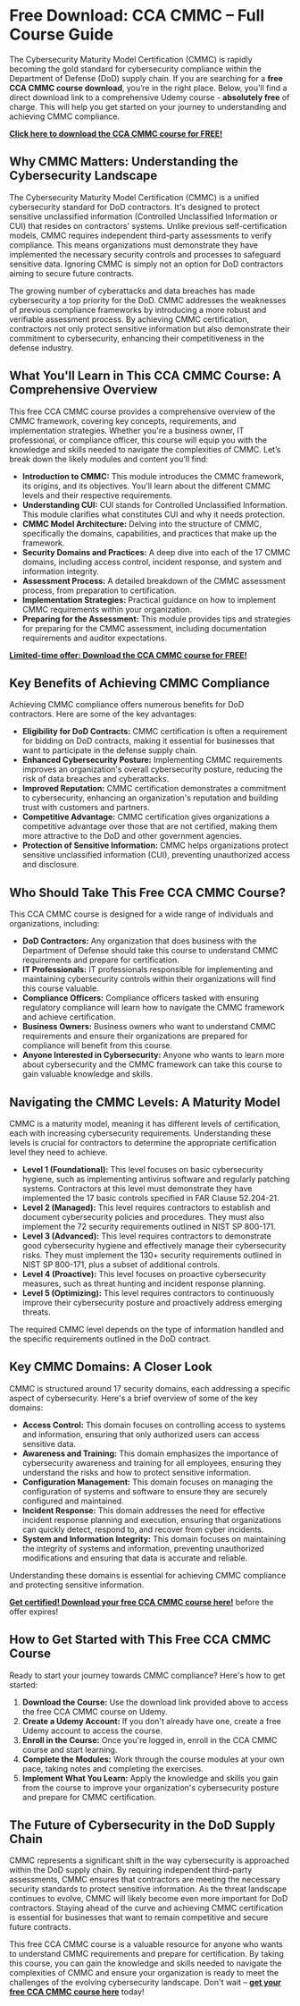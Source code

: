 # Free Download: CCA CMMC – Full Course Guide

The Cybersecurity Maturity Model Certification (CMMC) is rapidly becoming the gold standard for cybersecurity compliance within the Department of Defense (DoD) supply chain. If you are searching for a **free CCA CMMC course download**, you’re in the right place. Below, you'll find a direct download link to a comprehensive Udemy course - **absolutely free** of charge. This will help you get started on your journey to understanding and achieving CMMC compliance.

[**Click here to download the CCA CMMC course for FREE!**](https://udemywork.com/cca-cmmc)

## Why CMMC Matters: Understanding the Cybersecurity Landscape

The Cybersecurity Maturity Model Certification (CMMC) is a unified cybersecurity standard for DoD contractors. It's designed to protect sensitive unclassified information (Controlled Unclassified Information or CUI) that resides on contractors' systems. Unlike previous self-certification models, CMMC requires independent third-party assessments to verify compliance. This means organizations must demonstrate they have implemented the necessary security controls and processes to safeguard sensitive data. Ignoring CMMC is simply not an option for DoD contractors aiming to secure future contracts.

The growing number of cyberattacks and data breaches has made cybersecurity a top priority for the DoD. CMMC addresses the weaknesses of previous compliance frameworks by introducing a more robust and verifiable assessment process. By achieving CMMC certification, contractors not only protect sensitive information but also demonstrate their commitment to cybersecurity, enhancing their competitiveness in the defense industry.

## What You'll Learn in This CCA CMMC Course: A Comprehensive Overview

This free CCA CMMC course provides a comprehensive overview of the CMMC framework, covering key concepts, requirements, and implementation strategies. Whether you're a business owner, IT professional, or compliance officer, this course will equip you with the knowledge and skills needed to navigate the complexities of CMMC. Let’s break down the likely modules and content you'll find:

*   **Introduction to CMMC:** This module introduces the CMMC framework, its origins, and its objectives. You'll learn about the different CMMC levels and their respective requirements.
*   **Understanding CUI:** CUI stands for Controlled Unclassified Information. This module clarifies what constitutes CUI and why it needs protection.
*   **CMMC Model Architecture:** Delving into the structure of CMMC, specifically the domains, capabilities, and practices that make up the framework.
*   **Security Domains and Practices:** A deep dive into each of the 17 CMMC domains, including access control, incident response, and system and information integrity.
*   **Assessment Process:** A detailed breakdown of the CMMC assessment process, from preparation to certification.
*   **Implementation Strategies:** Practical guidance on how to implement CMMC requirements within your organization.
*   **Preparing for the Assessment:** This module provides tips and strategies for preparing for the CMMC assessment, including documentation requirements and auditor expectations.

[**Limited-time offer: Download the CCA CMMC course for FREE!**](https://udemywork.com/cca-cmmc)

## Key Benefits of Achieving CMMC Compliance

Achieving CMMC compliance offers numerous benefits for DoD contractors. Here are some of the key advantages:

*   **Eligibility for DoD Contracts:** CMMC certification is often a requirement for bidding on DoD contracts, making it essential for businesses that want to participate in the defense supply chain.
*   **Enhanced Cybersecurity Posture:** Implementing CMMC requirements improves an organization's overall cybersecurity posture, reducing the risk of data breaches and cyberattacks.
*   **Improved Reputation:** CMMC certification demonstrates a commitment to cybersecurity, enhancing an organization's reputation and building trust with customers and partners.
*   **Competitive Advantage:** CMMC certification gives organizations a competitive advantage over those that are not certified, making them more attractive to the DoD and other government agencies.
*   **Protection of Sensitive Information:** CMMC helps organizations protect sensitive unclassified information (CUI), preventing unauthorized access and disclosure.

## Who Should Take This Free CCA CMMC Course?

This CCA CMMC course is designed for a wide range of individuals and organizations, including:

*   **DoD Contractors:** Any organization that does business with the Department of Defense should take this course to understand CMMC requirements and prepare for certification.
*   **IT Professionals:** IT professionals responsible for implementing and maintaining cybersecurity controls within their organizations will find this course valuable.
*   **Compliance Officers:** Compliance officers tasked with ensuring regulatory compliance will learn how to navigate the CMMC framework and achieve certification.
*   **Business Owners:** Business owners who want to understand CMMC requirements and ensure their organizations are prepared for compliance will benefit from this course.
*   **Anyone Interested in Cybersecurity:** Anyone who wants to learn more about cybersecurity and the CMMC framework can take this course to gain valuable knowledge and skills.

## Navigating the CMMC Levels: A Maturity Model

CMMC is a maturity model, meaning it has different levels of certification, each with increasing cybersecurity requirements. Understanding these levels is crucial for contractors to determine the appropriate certification level they need to achieve.

*   **Level 1 (Foundational):** This level focuses on basic cybersecurity hygiene, such as implementing antivirus software and regularly patching systems. Contractors at this level must demonstrate they have implemented the 17 basic controls specified in FAR Clause 52.204-21.
*   **Level 2 (Managed):** This level requires contractors to establish and document cybersecurity policies and procedures. They must also implement the 72 security requirements outlined in NIST SP 800-171.
*   **Level 3 (Advanced):** This level requires contractors to demonstrate good cybersecurity hygiene and effectively manage their cybersecurity risks. They must implement the 130+ security requirements outlined in NIST SP 800-171, plus a subset of additional controls.
*   **Level 4 (Proactive):** This level focuses on proactive cybersecurity measures, such as threat hunting and incident response planning.
*   **Level 5 (Optimizing):** This level requires contractors to continuously improve their cybersecurity posture and proactively address emerging threats.

The required CMMC level depends on the type of information handled and the specific requirements outlined in the DoD contract.

## Key CMMC Domains: A Closer Look

CMMC is structured around 17 security domains, each addressing a specific aspect of cybersecurity. Here's a brief overview of some of the key domains:

*   **Access Control:** This domain focuses on controlling access to systems and information, ensuring that only authorized users can access sensitive data.
*   **Awareness and Training:** This domain emphasizes the importance of cybersecurity awareness and training for all employees, ensuring they understand the risks and how to protect sensitive information.
*   **Configuration Management:** This domain focuses on managing the configuration of systems and software to ensure they are securely configured and maintained.
*   **Incident Response:** This domain addresses the need for effective incident response planning and execution, ensuring that organizations can quickly detect, respond to, and recover from cyber incidents.
*   **System and Information Integrity:** This domain focuses on maintaining the integrity of systems and information, preventing unauthorized modifications and ensuring that data is accurate and reliable.

Understanding these domains is essential for achieving CMMC compliance and protecting sensitive information.

[**Get certified! Download your free CCA CMMC course here!**](https://udemywork.com/cca-cmmc) before the offer expires!

## How to Get Started with This Free CCA CMMC Course

Ready to start your journey towards CMMC compliance? Here's how to get started:

1.  **Download the Course:** Use the download link provided above to access the free CCA CMMC course on Udemy.
2.  **Create a Udemy Account:** If you don't already have one, create a free Udemy account to access the course.
3.  **Enroll in the Course:** Once you're logged in, enroll in the CCA CMMC course and start learning.
4.  **Complete the Modules:** Work through the course modules at your own pace, taking notes and completing the exercises.
5.  **Implement What You Learn:** Apply the knowledge and skills you gain from the course to improve your organization's cybersecurity posture and prepare for CMMC certification.

## The Future of Cybersecurity in the DoD Supply Chain

CMMC represents a significant shift in the way cybersecurity is approached within the DoD supply chain. By requiring independent third-party assessments, CMMC ensures that contractors are meeting the necessary security standards to protect sensitive information. As the threat landscape continues to evolve, CMMC will likely become even more important for DoD contractors. Staying ahead of the curve and achieving CMMC certification is essential for businesses that want to remain competitive and secure future contracts.

This free CCA CMMC course is a valuable resource for anyone who wants to understand CMMC requirements and prepare for certification. By taking this course, you can gain the knowledge and skills needed to navigate the complexities of CMMC and ensure your organization is ready to meet the challenges of the evolving cybersecurity landscape. Don't wait – **[get your free CCA CMMC course here](https://udemywork.com/cca-cmmc)** today!
